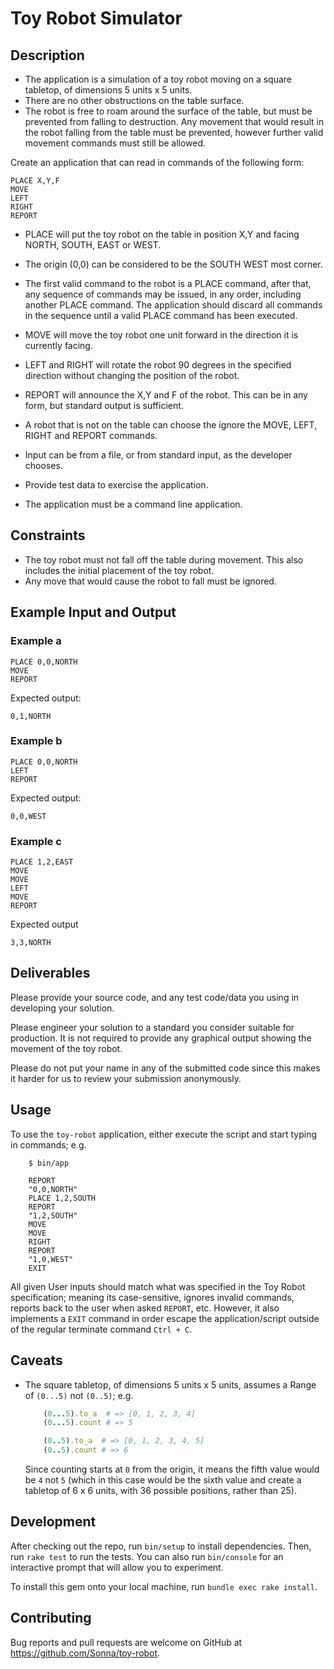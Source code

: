 Toy Robot Simulator
===================

Description
-----------

- The application is a simulation of a toy robot moving on a square tabletop,
  of dimensions 5 units x 5 units.
- There are no other obstructions on the table surface.
- The robot is free to roam around the surface of the table, but must be
  prevented from falling to destruction. Any movement that would result in the
  robot falling from the table must be prevented, however further valid
  movement commands must still be allowed.

Create an application that can read in commands of the following form:

    PLACE X,Y,F
    MOVE
    LEFT
    RIGHT
    REPORT

- PLACE will put the toy robot on the table in position X,Y and facing NORTH,
  SOUTH, EAST or WEST.
- The origin (0,0) can be considered to be the SOUTH WEST most corner.
- The first valid command to the robot is a PLACE command, after that, any
  sequence of commands may be issued, in any order, including another PLACE
  command. The application should discard all commands in the sequence until
  a valid PLACE command has been executed.
- MOVE will move the toy robot one unit forward in the direction it is
  currently facing.
- LEFT and RIGHT will rotate the robot 90 degrees in the specified direction
  without changing the position of the robot.
- REPORT will announce the X,Y and F of the robot. This can be in any form,
  but standard output is sufficient.

- A robot that is not on the table can choose the ignore the MOVE, LEFT, RIGHT
  and REPORT commands.
- Input can be from a file, or from standard input, as the developer chooses.
- Provide test data to exercise the application.
- The application must be a command line application.

Constraints
-----------

- The toy robot must not fall off the table during movement. This also
  includes the initial placement of the toy robot.
- Any move that would cause the robot to fall must be ignored.

Example Input and Output
------------------------

### Example a

    PLACE 0,0,NORTH
    MOVE
    REPORT

Expected output:

    0,1,NORTH

### Example b

    PLACE 0,0,NORTH
    LEFT
    REPORT

Expected output:

    0,0,WEST

### Example c

    PLACE 1,2,EAST
    MOVE
    MOVE
    LEFT
    MOVE
    REPORT

Expected output

    3,3,NORTH

Deliverables
------------

Please provide your source code, and any test code/data you using in
developing your solution.

Please engineer your solution to a standard you consider suitable for
production. It is not required to provide any graphical output showing the
movement of the toy robot.

Please do not put your name in any of the submitted code since this makes it
harder for us to review your submission anonymously.

Usage
-----

To use the `toy-robot` application, either execute the script and start typing
in commands; e.g.

```shell
    $ bin/app

    REPORT
    "0,0,NORTH"
    PLACE 1,2,SOUTH
    REPORT
    "1,2,SOUTH"
    MOVE
    MOVE
    RIGHT
    REPORT
    "1,0,WEST"
    EXIT
```

<!--
Or execute the script with the path to file that will be used as input; e.g.

```shell
    $ bin/app README.md

    "0,1,NORTH"
    "0,1,NORTH"
    "0,0,WEST"
    "3,3,NORTH"
    "0,0,NORTH"
    .....
    .....
    .....
    .....
    R....
    "0,0,NORTH"
    .....
    .....
    .....
    O....
    R....
    "0,0,NORTH"
    "1,2,SOUTH"
    "1,0,WEST"

```
-->

All given User inputs should match what was specified in the Toy Robot
specification; meaning its case-sensitive, ignores invalid commands, reports
back to the user when asked `REPORT`, etc. However, it also implements a `EXIT`
command in order escape the application/script outside of the regular terminate
command `Ctrl + C`.

Caveats
-------

- The square tabletop, of dimensions 5 units x 5 units, assumes a Range of
  `(0...5)` not `(0..5)`; e.g.

  ```ruby
      (0...5).to_a  # => [0, 1, 2, 3, 4]
      (0...5).count # => 5

      (0..5).to_a  # => [0, 1, 2, 3, 4, 5]
      (0..5).count # => 6
  ```

  Since counting starts at `0` from the origin, it means the fifth value would
  be `4` not `5` (which in this case would be the sixth value and create a
  tabletop of 6 x 6 units, with 36 possible positions, rather than 25).

Development
-----------

After checking out the repo, run `bin/setup` to install dependencies. Then,
run `rake test` to run the tests. You can also run `bin/console` for an
interactive prompt that will allow you to experiment.

To install this gem onto your local machine, run `bundle exec rake install`.

Contributing
------------

Bug reports and pull requests are welcome on GitHub at
https://github.com/Sonna/toy-robot.
